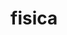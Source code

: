 # fisica

<!--
[![Crate](https://img.shields.io/crates/v/fisica.svg)](https://crates.io/crates/fisica)
[![API](https://docs.rs/fisica/badge.svg)](https://docs.rs/fisica/)
[![Lines Of Code](https://tokei.rs/b1/github/andamira/fisica?category=code)](https://github.com/andamira/fisica)
-->

